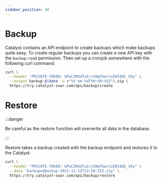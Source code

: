```yaml
---
sidebar_position: 40
---
```


# Backup

Catalyst contains an API endpoint to create backups which make backups quite easy. To create regular backups you can
create a new API key with the
`backup:read` permission. Then set up a cronjob somewhere with the following curl command:

```bash
curl \
  --header "PRIVATE-TOKEN: UPwC3RUdfaIritWqfGwrsiEWl8Qh_VXy" \
  --output backup-$(date -u +"%Y-%m-%dT%H:%M:%SZ").zip \
  https://try.catalyst-soar.com/api/backup/create
```

# Restore

:::danger

Be careful as the restore function will overwrite all data in the database.

:::

Restore takes a backup created with the backup endpoint and restores it to the Catalyst:

```bash
curl \
  --header "PRIVATE-TOKEN: UPwC3RUdfaIritWqfGwrsiEWl8Qh_VXy" \
  --data "backup=@backup-2021-12-12T13:58:32Z.zip" \
  https://try.catalyst-soar.com/api/backup/restore
```
